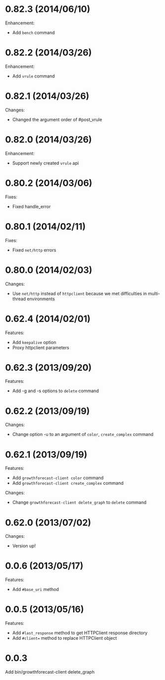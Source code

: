 # 0.82.3 (2014/06/10)

Enhancement:

  - Add `bench` command

# 0.82.2 (2014/03/26)

Enhancement:

  - Add `vrule` command

# 0.82.1 (2014/03/26)

Changes:

  - Changed the argument order of #post_vrule

# 0.82.0 (2014/03/26)

Enhancement:

  - Support newly created `vrule` api

# 0.80.2 (2014/03/06)

Fixes:

  - Fixed handle_error

# 0.80.1 (2014/02/11)

Fixes:

  - Fixed `net/http` errors

# 0.80.0 (2014/02/03)

Changes:

  - Use `net/http` instead of `httpclient` because we met difficulties in multi-thread environments

# 0.62.4 (2014/02/01)

Features:

  - Add `keepalive` option
  - Proxy httpclient parameters

# 0.62.3 (2013/09/20)

Features:

  - Add -g and -s options to `delete` command

# 0.62.2 (2013/09/19)

Changes:

  - Change option -u to an argument of `color`, `create_complex` command

# 0.62.1 (2013/09/19)

Features:

  - Add `growthforecast-client color` command
  - Add `growthforecast-client create_complex` command

Changes:

  - Change `growthforecast-client delete_graph` to `delete` command

# 0.62.0 (2013/07/02)

Changes:

  - Version up!

# 0.0.6 (2013/05/17)

Features:

  - Add `#base_uri` method

# 0.0.5 (2013/05/16)

Features:

  - Add `#last_response` method to get HTTPClient response directory
  - Add `#client=` method to replace HTTPClient object

# 0.0.3
Add bin/growthforecast-client delete_graph
